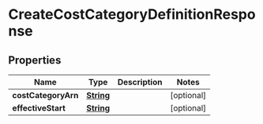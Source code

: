

# CreateCostCategoryDefinitionResponse


## Properties

| Name | Type | Description | Notes |
|------------ | ------------- | ------------- | -------------|
|**costCategoryArn** | [**String**](String.md) |  |  [optional] |
|**effectiveStart** | [**String**](String.md) |  |  [optional] |




